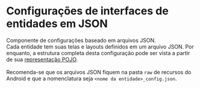 # Configurações de interfaces de entidades em JSON

Componente de configurações baseado em arquivos JSON.<br>
Cada entidade tem suas telas e layouts definidos em um arquivo JSON. Por enquanto, a estrutura completa desta configuração pode ser vista a partir de sua [representação POJO](../ymir.client-android.entity.ui/ymir.client-android.entity.ui.configuration/src/main/java/br/com/zalem/ymir/client/android/entity/ui/configuration/IEntityConfig.java).<br>
<br>
Recomenda-se que os arquivos JSON fiquem na pasta `raw` de recursos do Android e que a nomenclatura seja `<nome da entidade>_config.json`.
